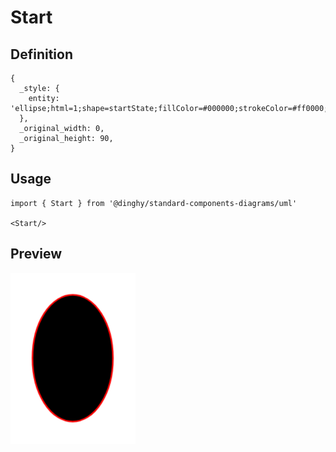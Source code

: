 # Start

## Definition

```
{
  _style: { 
    entity: 'ellipse;html=1;shape=startState;fillColor=#000000;strokeColor=#ff0000;',
  },
  _original_width: 0,
  _original_height: 90,
}
```

## Usage

```
import { Start } from '@dinghy/standard-components-diagrams/uml'

<Start/>
```

## Preview

<img src="./start.png" width="200"/>
